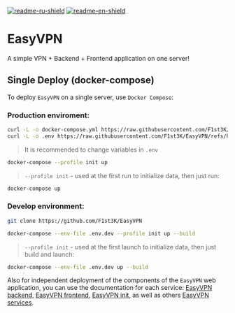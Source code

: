 [![readme-ru-shield]][readme-ru-url]
[![readme-en-shield]][readme-en-url]

[readme-ru-shield]: https://img.shields.io/badge/ru-gray
[readme-ru-url]: README.md
[readme-en-shield]: https://img.shields.io/badge/en-blue
[readme-en-url]: README.en_EN.md


# EasyVPN
A simple VPN + Backend + Frontend application on one server!

## Single Deploy (docker-compose)
To deploy `EasyVPN` on a single server, use `Docker Compose`:

### Production enviroment:

```bash
curl -L -o docker-compose.yml https://raw.githubusercontent.com/F1st3K/EasyVPN/refs/heads/main/docker-compose.yml && \
curl -L -o .env https://raw.githubusercontent.com/F1st3K/EasyVPN/refs/heads/main/.env.dev
```

> It is recommended to change variables in `.env`

```bash
docker-compose --profile init up
```

> `--profile init` - used at the first run to initialize data, then just run:
```bash
docker-compose up
```

### Develop environment:

```bash
git clone https://github.com/F1st3K/EasyVPN
```

```bash
docker-compose --env-file .env.dev --profile init up --build
```

> `--profile init` - used at the first launch to initialize data, then just build and launch:
```bash
docker-compose --env-file .env.dev up --build
```

Also for independent deployment of the components of the `EasyVPN` web application, you can use the documentation for each service:
[EasyVPN backend](backend/README.md), [EasyVPN frontend](/frontend/README.md), [EasyVPN init](/init/README.md), as well as others [EasyVPN services](/services/README.md).